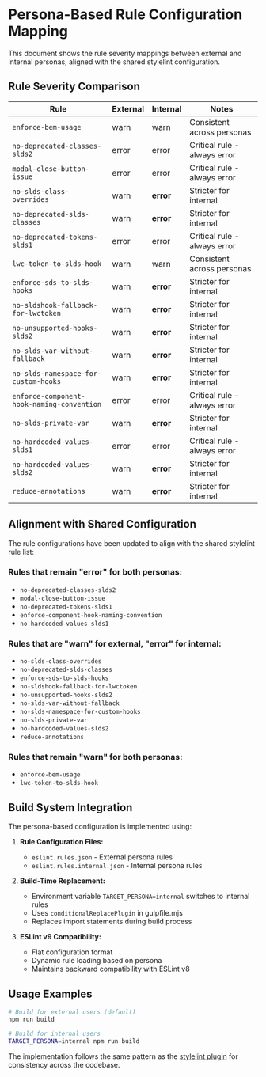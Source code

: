 # Persona-Based Rule Configuration Mapping

This document shows the rule severity mappings between external and internal personas, aligned with the shared stylelint configuration.

## Rule Severity Comparison

| Rule | External | Internal | Notes |
|------|----------|----------|-------|
| `enforce-bem-usage` | warn | warn | Consistent across personas |
| `no-deprecated-classes-slds2` | error | error | Critical rule - always error |
| `modal-close-button-issue` | error | error | Critical rule - always error |
| `no-slds-class-overrides` | warn | **error** | Stricter for internal |
| `no-deprecated-slds-classes` | warn | **error** | Stricter for internal |
| `no-deprecated-tokens-slds1` | error | error | Critical rule - always error |
| `lwc-token-to-slds-hook` | warn | warn | Consistent across personas |
| `enforce-sds-to-slds-hooks` | warn | **error** | Stricter for internal |
| `no-sldshook-fallback-for-lwctoken` | warn | **error** | Stricter for internal |
| `no-unsupported-hooks-slds2` | warn | **error** | Stricter for internal |
| `no-slds-var-without-fallback` | warn | **error** | Stricter for internal |
| `no-slds-namespace-for-custom-hooks` | warn | **error** | Stricter for internal |
| `enforce-component-hook-naming-convention` | error | error | Critical rule - always error |
| `no-slds-private-var` | warn | **error** | Stricter for internal |
| `no-hardcoded-values-slds1` | error | error | Critical rule - always error |
| `no-hardcoded-values-slds2` | warn | **error** | Stricter for internal |
| `reduce-annotations` | warn | **error** | Stricter for internal |

## Alignment with Shared Configuration

The rule configurations have been updated to align with the shared stylelint rule list:

### Rules that remain "error" for both personas:
- `no-deprecated-classes-slds2`
- `modal-close-button-issue` 
- `no-deprecated-tokens-slds1`
- `enforce-component-hook-naming-convention`
- `no-hardcoded-values-slds1`

### Rules that are "warn" for external, "error" for internal:
- `no-slds-class-overrides`
- `no-deprecated-slds-classes`
- `enforce-sds-to-slds-hooks`
- `no-sldshook-fallback-for-lwctoken`
- `no-unsupported-hooks-slds2`
- `no-slds-var-without-fallback`
- `no-slds-namespace-for-custom-hooks`
- `no-slds-private-var`
- `no-hardcoded-values-slds2`
- `reduce-annotations`

### Rules that remain "warn" for both personas:
- `enforce-bem-usage`
- `lwc-token-to-slds-hook`

## Build System Integration

The persona-based configuration is implemented using:

1. **Rule Configuration Files:**
   - `eslint.rules.json` - External persona rules
   - `eslint.rules.internal.json` - Internal persona rules

2. **Build-Time Replacement:**
   - Environment variable `TARGET_PERSONA=internal` switches to internal rules
   - Uses `conditionalReplacePlugin` in gulpfile.mjs
   - Replaces import statements during build process

3. **ESLint v9 Compatibility:**
   - Flat configuration format
   - Dynamic rule loading based on persona
   - Maintains backward compatibility with ESLint v8

## Usage Examples

```bash
# Build for external users (default)
npm run build

# Build for internal users  
TARGET_PERSONA=internal npm run build
```

The implementation follows the same pattern as the [stylelint plugin](https://github.com/salesforce-ux/slds-linter/tree/main/packages/stylelint-plugin-slds) for consistency across the codebase.
